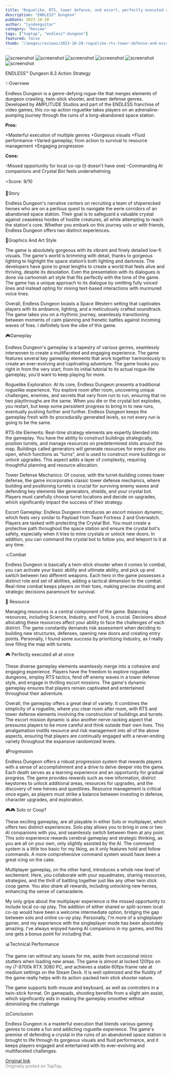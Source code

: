 ```yaml
---
title: "Roguelike, RTS, tower defense, and escort, perfectly executed all at once | Review: ENDLESS Dungeon"
description: "ENDLESS™ Dungeon"
pubDate: 2023-10-20
author: "lyndonguitar"
category: "Review"
tags: ["taptap", "endless™-dungeon"]
featured: false
thumb: "/images/reviews/2023-10-20-roguelike-rts-tower-defense-and-escort-perfectly-executed-all-at-once--review-endless-dun-0.avif"
---
```


<div class="gallery">
  <img src="/images/reviews/2023-10-20-roguelike-rts-tower-defense-and-escort-perfectly-executed-all-at-once--review-endless-dun-0.avif" alt="screenshot" />
  <img src="/images/reviews/2023-10-20-roguelike-rts-tower-defense-and-escort-perfectly-executed-all-at-once--review-endless-dun-1.avif" alt="screenshot" />
  <img src="/images/reviews/2023-10-20-roguelike-rts-tower-defense-and-escort-perfectly-executed-all-at-once--review-endless-dun-2.avif" alt="screenshot" />
  <img src="/images/reviews/2023-10-20-roguelike-rts-tower-defense-and-escort-perfectly-executed-all-at-once--review-endless-dun-3.avif" alt="screenshot" />
  <img src="/images/reviews/2023-10-20-roguelike-rts-tower-defense-and-escort-perfectly-executed-all-at-once--review-endless-dun-4.avif" alt="screenshot" />
  <img src="/images/reviews/2023-10-20-roguelike-rts-tower-defense-and-escort-perfectly-executed-all-at-once--review-endless-dun-5.avif" alt="screenshot" />
</div>

ENDLESS™ Dungeon
8.3
Action
Strategy

✨Overview

Endless Dungeon is a genre-defying rogue-lite that merges elements of dungeon crawling, twin-stick shooter, and tower defense genres. Developed by AMPLITUDE Studios and part of the ENDLESS franchise of video games, this co-op action roguelike takes players on an adrenaline-pumping journey through the ruins of a long-abandoned space station.


**Pros:**


+Masterful execution of multiple genres
+Gorgeous visuals
+Fluid performance
+Varied gameplay; from action to survival to resource management
+Engaging progression


**Cons:**


-Missed opportunity for local co-op (it doesn't have one)
-Commanding AI companions and Crystal Bot feels underwhelming

⭐️Score: 9/10

📖Story

Endless Dungeon's narrative centers on recruiting a team of shipwrecked heroes who are on a perilous quest to navigate the eerie corridors of an abandoned space station. Their goal is to safeguard a valuable crystal against ceaseless hordes of hostile creatures, all while attempting to reach the station's core. Whether you embark on this journey solo or with friends, Endless Dungeon offers two distinct experiences.

🎨Graphics And Art Style

The game is absolutely gorgeous with its vibrant and finely detailed low-fi visuals. The game's world is brimming with detail, thanks to gorgeous lighting to highlight the space station’s both lighting and darkness. The developers have gone to great lengths to create a world that feels alive and thriving, despite its desolation. Even the presentation with its dialogues is done via cartoonish art style that fits perfectly with the tone of the game. The game has a unique approach to its dialogue by omitting fully voiced lines and instead opting for mixing text-based interactions with murmured voice lines.

Overall, Endless Dungeon boasts a Space Western setting that captivates players with its ambiance, lighting, and a meticulously crafted soundtrack. The game takes you on a rhythmic journey, seamlessly transitioning between moments of calm planning and frenetic battles against incoming waves of foes. I definitely love the vibe of this game.

🎮Gameplay

Endless Dungeon's gameplay is a tapestry of various genres, seamlessly interwoven to create a multifaceted and engaging experience. The game features several key gameplay elements that work together harmoniously to create an ever-evolving and captivating adventure. The game hooks you right in from the very start, from its initial tutorial to its actual rogue-lite gameplay, you’d want to keep playing for more.

Roguelike Exploration: At its core, Endless Dungeon presents a traditional roguelike experience. You explore room after room, uncovering unique challenges, enemies, and secrets that vary from run to run, ensuring that no two playthroughs are the same. When you die or the crystal bot explodes, you restart, but keep some persistent progress to bring in to new runs, eventually pushing further and further. Endless Dungeon keeps the gameplay fresh with its procedurally generated levels, so not every run is going to be the same.

RTS-lite Elements: Real-time strategy elements are expertly blended into the gameplay. You have the ability to construct buildings strategically, position turrets, and manage resources on predetermined slots around the map. Buildings called generators will generate resources for every door you open, which functions as “turns”, and is used to construct more buildings or unlock upgrades. This aspect adds a layer of complexity, requiring thoughtful planning and resource allocation.

Tower Defense Mechanics: Of course, with the turret-building comes tower defense, the game incorporates classic tower defense mechanics, where building and positioning turrets is crucial for surviving enemy waves and defending key elements like generators, shields, and your crystal bot. Players must carefully choose turret locations and decide on upgrades, which significantly impact the success of their strategy.

Escort Gameplay: Endless Dungeon introduces an escort mission dynamic, which feels very similar to Payload from Team Fortress 2 and Overwatch. Players are tasked with protecting the Crystal Bot. You must create a protective path throughout the space station and ensure the crystal bot's safety, especially when it tries to mine crystals or unlock new doors. In addition, you can command the crystal bot to follow you, and teleport to it at any time.

⚔️Combat

Endless Dungeon is basically a twin-stick shooter when it comes to combat, you can activate your basic ability and ultimate ability, and pick up and switch between two different weapons. Each hero in the game possesses a distinct role and set of abilities, adding a tactical dimension to the combat. Real-time combat keeps players on their toes, making precise shooting and strategic decisions paramount for survival.

💎 Resource

Managing resources is a central component of the game. Balancing resources, including Science, Industry, and Food, is crucial. Decisions about allocating these resources affect your ability to face the challenges of each district. The game constantly demands risk assessment when deciding to building new structures, defenses, opening new doors and creating entry points. Personally, I found some success by prioritizing Industry, as I really love filling the map with turrets.

🎮 Perfectly executed all at once

These diverse gameplay elements seamlessly merge into a cohesive and engaging experience. Players have the freedom to explore roguelike dungeons, employ RTS tactics, fend off enemy waves in a tower defense style, and engage in thrilling escort missions. The game's dynamic gameplay ensures that players remain captivated and entertained throughout their adventure.

Overall, the gameplay offers a great deal of variety. It combines the simplicity of a roguelite, where you clear room after room, with RTS and tower defense elements involving the construction of buildings and turrets. The escort mission dynamic is also another nerve racking aspect that pressures players to be more careful and think outside their own lives. This amalgamation instills resource and risk management into all of the above aspects, ensuring that players are continually engaged with a never-ending variety throughout the expansive randomized levels.

⏫Progression

Endless Dungeon offers a robust progression system that rewards players with a sense of accomplishment and a drive to delve deeper into the game. Each death serves as a learning experience and an opportunity for gradual progress. The game provides rewards such as new information, district keystones to unlock additional areas, resources for upgrades, and the discovery of new heroes and questlines. Resource management is critical once egain, as players must strike a balance between investing in defense, character upgrades, and exploration.

🎮🎮 Solo or Coop?

These exciting gameplay, are all playable in either Solo or multiplayer, which offers two distinct experiences. Solo play allows you to bring in one or two AI companions with you, and seamlessly switch between them at any point.  This solo experience rewards cerebral gameplay and strategic thinking, as you are all on your own, only slightly assisted by the AI. The command system is a little too basic for my liking, as it only features hold and follow commands. A more comprehensive command system would have been a great icing on the cake.

Multiplayer gameplay, on the other hand, introduces a whole new level of excitement. Here, you collaborate with your squadmates, sharing resources, strategies, and the thrill of battling together just like any other twin stick coop game. You also share all rewards, including unlocking new heroes, enhancing the sense of camaraderie.

My only gripe about the multiplayer experience is the missed opportunity to include local co-op play. The addition of either shared or split-screen local co-op would have been a welcome intermediate option, bridging the gap between solo and online co-op play. Personally, I'm more of a singleplayer gamer, and my experience with the singleplayer mode has been absolutely amazing. I've always enjoyed having AI companions in my games, and this one gets a bonus point for including that.

📊Technical Performance

The game ran without any issues for me, aside from occasional micro stutters when loading new areas. The game is almost at locked 120fps on my i7-8700k RTX 3080 PC, and achieves a stable 60fps frame rate at medium settings on the Steam Deck. It is well optimized and the fluidity of the game really helps with its action-packed twin stick shooter nature.

The game supports both mouse and keyboard, as well as controllers in a twin-stick format. On gamepads, shooting benefits from a slight aim assist, which significantly aids in making the gameplay smoother without diminishing the challenge

⚖️Conclusion

Endless Dungeon is a masterful execution that blends various gaming genres to create a fun and addicting roguelite experience. The game's premise of defending a crystal in the ruins of an abandoned space station is brought to life through its gorgeous visuals and fluid performance, and it keeps players engaged and entertained with its ever-evolving and multifaceted challenges.

[Original link](https://www.taptap.io/post/6456330)<br><span style="font-size: 0.95em; color: #888;">Originally posted on TapTap.</span>
